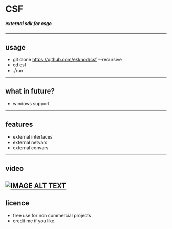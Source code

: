 # CSF
##### external sdk for csgo
----
## usage
* git clone https://github.com/ekknod/csf --recursive
* cd csf
* ./run
----
## what in future?
* windows support
----
## features
* external interfaces
* external netvars
* external convars
----
## video
[![IMAGE ALT TEXT](https://i.ytimg.com/vi/P655rd45cQ8/maxresdefault.jpg)](https://www.youtube.com/watch?v=P655rd45cQ8a "linux csgo csf tutorial")
----
## licence
* free use for non commercial projects
* credit me if you like.
